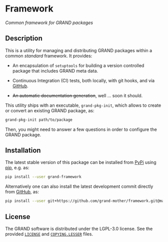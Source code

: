 # Framework
_Common framework for GRAND packages_


## Description

This is a utility for managing and distributing GRAND packages within a common
_standard_ framework. It provides:

- An encapsulation of `setuptools` for building a version controlled package
  that includes GRAND meta data.

- Continuous Integration (CI) tests, both locally, with git hooks, and
  via [GitHub][GITHUB].

- ~~An automatic documentation generation~~, well ... soon it should.

This utility ships with an executable, `grand-pkg-init`, which allows to create
or convert an existing GRAND package, as:
```bash
grand-pkg-init path/to/package
```
Then, you might need to answer a few questions in order to configure the GRAND
package.


## Installation

The latest stable version of this package can be installed from [PyPi][PYPI]
using [pip][PIP], e.g. as:
```bash
pip install --user grand-framework
```

Alternatively one can also install the latest development commit directly from
[GitHub][GITHUB], as:
```bash
pip install --user git+https://github.com/grand-mother/framework.git@master
```


## License

The GRAND software is distributed under the LGPL-3.0 license. See the provided
[`LICENSE`][LICENSE] and [`COPYING.LESSER`][COPYING] files.


[COPYING]: https://github.com/grand-mother/framework/blob/master/COPYING.LESSER
[GITHUB]: https://github.com/grand-mother/framework
[LICENSE]: https://github.com/grand-mother/framework/blob/master/LICENSE
[PIP]: https://pypi.org/project/pip
[PYPI]: https://pypi.org/project/grand-framework
